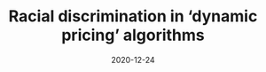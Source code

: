 ---
title: "Racial discrimination in ‘dynamic pricing’ algorithms"
authors:
    - "Kyle Wiggers"
categories: 
    - "racism"
    - "algorithms"
    - "bias"
link: "https://venturebeat.com/2020/06/12/researchers-find-racial-discrimination-in-dynamic-pricing-algorithms-used-by-uber-lyft-and-others/"
date: "2020-12-24"
---